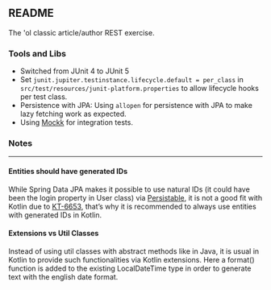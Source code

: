 ## README

The 'ol classic article/author REST exercise.

### Tools and Libs

* Switched from JUnit 4 to JUnit 5
* Set `junit.jupiter.testinstance.lifecycle.default = per_class` in `src/test/resources/junit-platform.properties` to allow lifecycle hooks per test class.
* Persistence with JPA: Using `allopen` for persistence with JPA to make lazy fetching work as expected.
* Using [Mockk](https://mockk.io/) for integration tests.

### Notes

---

#### Entities should have generated IDs 

While Spring Data JPA makes it possible to use natural IDs (it could have been the login property in User class) via [Persistable](https://docs.spring.io/spring-data/jpa/docs/current/reference/html/#jpa.entity-persistence.saving-entites), it is not a good fit with Kotlin due to [KT-6653](https://youtrack.jetbrains.com/issue/KT-6653), that’s why it is recommended to always use entities with generated IDs in Kotlin. 

#### Extensions vs Util Classes

Instead of using util classes with abstract methods like in Java, it is usual in Kotlin to provide such functionalities via Kotlin extensions. Here a format() function is added to the existing LocalDateTime type in order to generate text with the english date format.

